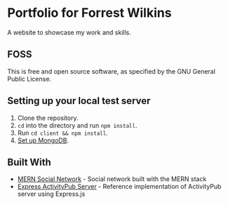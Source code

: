 # Portfolio for Forrest Wilkins

A website to showcase my work and skills.

## FOSS

This is free and open source software, as specified by the GNU General Public License.

## Setting up your local test server

1. Clone the repository.
2. `cd` into the directory and run `npm install`.
3. Run `cd client && npm install`.
4. [Set up MongoDB](https://github.com/jm-shi/MERN-Social-Network/blob/master/README.md).

## Built With

- [MERN Social Network](https://github.com/jm-shi/MERN-Social-Network) - Social network built with the MERN stack
- [Express ActivityPub Server](https://github.com/dariusk/express-activitypub) - Reference implementation of ActivityPub server using Express.js
